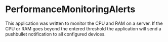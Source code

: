 # PerformanceMonitoringAlerts

This application was written to monitor the CPU and RAM on a server. If the CPU or RAM goes beyond the entered threshold the application will send a pushbullet notification to all configured devices.
